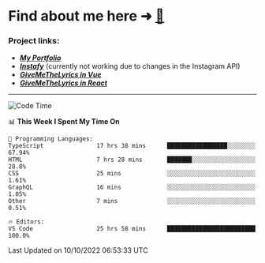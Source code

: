 # Find about me here ➜ [🧑](https://pauabella.dev)

### Project links:
- ***[My Portfolio](https://pauabella.dev)***
- ***[Instafy](https://instafy.me)*** (currently not working due to changes in the Instagram API)
- ***[GiveMeTheLyrics in Vue](https://lyrics.pauabella.dev)***
- ***[GiveMeTheLyrics in React](https://pauabella.dev/GiveMeTheLyrics)***

---
<!--START_SECTION:waka-->
![Code Time](http://img.shields.io/badge/Code%20Time-1%2C525%20hrs%2044%20mins-blue)

📊 **This Week I Spent My Time On** 

```text
💬 Programming Languages: 
TypeScript               17 hrs 38 mins      █████████████████░░░░░░░░   67.94% 
HTML                     7 hrs 28 mins       ███████░░░░░░░░░░░░░░░░░░   28.8% 
CSS                      25 mins             ░░░░░░░░░░░░░░░░░░░░░░░░░   1.61% 
GraphQL                  16 mins             ░░░░░░░░░░░░░░░░░░░░░░░░░   1.05% 
Other                    7 mins              ░░░░░░░░░░░░░░░░░░░░░░░░░   0.51%

🔥 Editors: 
VS Code                  25 hrs 58 mins      █████████████████████████   100.0%

```


 Last Updated on 10/10/2022 06:53:33 UTC
<!--END_SECTION:waka-->
